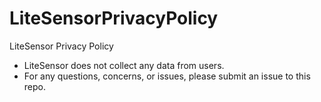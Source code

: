 # LiteSensorPrivacyPolicy
LiteSensor Privacy Policy
* LiteSensor does not collect any data from users. 
* For any questions, concerns, or issues, please submit an issue to this repo.
